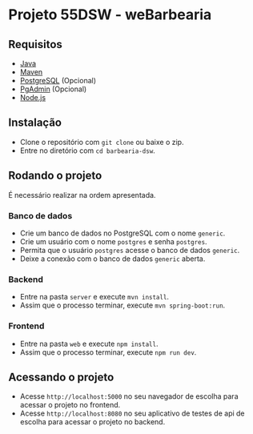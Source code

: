 # Projeto 55DSW - weBarbearia

## Requisitos

- [Java](https://www.java.com/pt-BR/download/ie_manual.jsp?locale=pt_BR)
- [Maven](https://maven.apache.org/download.cgi)
- [PostgreSQL](https://www.postgresql.org/download/) (Opcional)
- [PgAdmin](https://www.pgadmin.org/download/) (Opcional)
- [Node.js](https://nodejs.org/en/download/)

## Instalação

- Clone o repositório com `git clone` ou baixe o zip.
- Entre no diretório com `cd barbearia-dsw`.

## Rodando o projeto

É necessário realizar na ordem apresentada.

### Banco de dados

- Crie um banco de dados no PostgreSQL com o nome `generic`.
- Crie um usuário com o nome `postgres` e senha `postgres`.
- Permita que o usuário `postgres` acesse o banco de dados `generic`.
- Deixe a conexão com o banco de dados `generic` aberta.

### Backend

- Entre na pasta `server` e execute `mvn install`.
- Assim que o processo terminar, execute `mvn spring-boot:run`.

### Frontend

- Entre na pasta `web` e execute `npm install`.
- Assim que o processo terminar, execute `npm run dev`.

## Acessando o projeto

- Acesse `http://localhost:5000` no seu navegador de escolha para acessar o projeto no frontend.
- Acesse `http://localhost:8080` no seu aplicativo de testes de api de escolha para acessar o projeto no backend.
